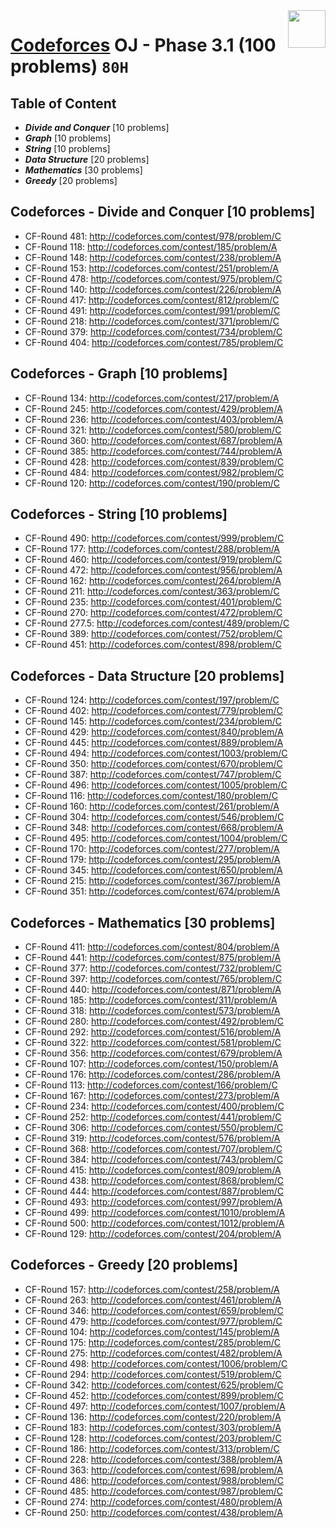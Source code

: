 <img align="right" width="60" height="60" src="https://github.com/cs-MohamedAyman/Problem-Solving-Training/blob/master/online-judges-logos/codeforces.jpg">

# [Codeforces](https://codeforces.com/) OJ - Phase 3.1 (100 problems) `80H`

## Table of Content

- ***Divide and Conquer***  [10 problems]
- ***Graph***    			[10 problems]
- ***String***         		[10 problems]
- ***Data Structure*** 		[20 problems]
- ***Mathematics***    		[30 problems]
- ***Greedy***         		[20 problems]

## Codeforces - Divide and Conquer [10 problems]

- CF-Round 481: http://codeforces.com/contest/978/problem/C
- CF-Round 118: http://codeforces.com/contest/185/problem/A
- CF-Round 148: http://codeforces.com/contest/238/problem/A
- CF-Round 153: http://codeforces.com/contest/251/problem/A
- CF-Round 478: http://codeforces.com/contest/975/problem/C
- CF-Round 140: http://codeforces.com/contest/226/problem/A
- CF-Round 417: http://codeforces.com/contest/812/problem/C
- CF-Round 491: http://codeforces.com/contest/991/problem/C
- CF-Round 218: http://codeforces.com/contest/371/problem/C
- CF-Round 379: http://codeforces.com/contest/734/problem/C
- CF-Round 404: http://codeforces.com/contest/785/problem/C

## Codeforces - Graph [10 problems]

- CF-Round 134: http://codeforces.com/contest/217/problem/A
- CF-Round 245: http://codeforces.com/contest/429/problem/A
- CF-Round 236: http://codeforces.com/contest/403/problem/A
- CF-Round 321: http://codeforces.com/contest/580/problem/C
- CF-Round 360: http://codeforces.com/contest/687/problem/A
- CF-Round 385: http://codeforces.com/contest/744/problem/A
- CF-Round 428: http://codeforces.com/contest/839/problem/C
- CF-Round 484: http://codeforces.com/contest/982/problem/C
- CF-Round 120: http://codeforces.com/contest/190/problem/C

## Codeforces - String [10 problems]

- CF-Round 490: http://codeforces.com/contest/999/problem/C
- CF-Round 177: http://codeforces.com/contest/288/problem/A
- CF-Round 460: http://codeforces.com/contest/919/problem/C
- CF-Round 472: http://codeforces.com/contest/956/problem/A
- CF-Round 162: http://codeforces.com/contest/264/problem/A
- CF-Round 211: http://codeforces.com/contest/363/problem/C
- CF-Round 235: http://codeforces.com/contest/401/problem/C
- CF-Round 270: http://codeforces.com/contest/472/problem/C
- CF-Round 277.5: http://codeforces.com/contest/489/problem/C
- CF-Round 389: http://codeforces.com/contest/752/problem/C
- CF-Round 451: http://codeforces.com/contest/898/problem/C

## Codeforces - Data Structure [20 problems]

- CF-Round 124: http://codeforces.com/contest/197/problem/C
- CF-Round 402: http://codeforces.com/contest/779/problem/C
- CF-Round 145: http://codeforces.com/contest/234/problem/C
- CF-Round 429: http://codeforces.com/contest/840/problem/A
- CF-Round 445: http://codeforces.com/contest/889/problem/A
- CF-Round 494: http://codeforces.com/contest/1003/problem/C
- CF-Round 350: http://codeforces.com/contest/670/problem/C
- CF-Round 387: http://codeforces.com/contest/747/problem/C
- CF-Round 496: http://codeforces.com/contest/1005/problem/C
- CF-Round 116: http://codeforces.com/contest/180/problem/C
- CF-Round 160: http://codeforces.com/contest/261/problem/A
- CF-Round 304: http://codeforces.com/contest/546/problem/C
- CF-Round 348: http://codeforces.com/contest/668/problem/A
- CF-Round 495: http://codeforces.com/contest/1004/problem/C
- CF-Round 170: http://codeforces.com/contest/277/problem/A
- CF-Round 179: http://codeforces.com/contest/295/problem/A
- CF-Round 345: http://codeforces.com/contest/650/problem/A
- CF-Round 215: http://codeforces.com/contest/367/problem/A
- CF-Round 351: http://codeforces.com/contest/674/problem/A

## Codeforces - Mathematics [30 problems]

- CF-Round 411: http://codeforces.com/contest/804/problem/A
- CF-Round 441: http://codeforces.com/contest/875/problem/A
- CF-Round 377: http://codeforces.com/contest/732/problem/C
- CF-Round 397: http://codeforces.com/contest/765/problem/C
- CF-Round 440: http://codeforces.com/contest/871/problem/A
- CF-Round 185: http://codeforces.com/contest/311/problem/A
- CF-Round 318: http://codeforces.com/contest/573/problem/A
- CF-Round 280: http://codeforces.com/contest/492/problem/C
- CF-Round 292: http://codeforces.com/contest/516/problem/A
- CF-Round 322: http://codeforces.com/contest/581/problem/C
- CF-Round 356: http://codeforces.com/contest/679/problem/A
- CF-Round 107: http://codeforces.com/contest/150/problem/A
- CF-Round 176: http://codeforces.com/contest/286/problem/A
- CF-Round 113: http://codeforces.com/contest/166/problem/C
- CF-Round 167: http://codeforces.com/contest/273/problem/A
- CF-Round 234: http://codeforces.com/contest/400/problem/C
- CF-Round 252: http://codeforces.com/contest/441/problem/C
- CF-Round 306: http://codeforces.com/contest/550/problem/C
- CF-Round 319: http://codeforces.com/contest/576/problem/A
- CF-Round 368: http://codeforces.com/contest/707/problem/C
- CF-Round 384: http://codeforces.com/contest/743/problem/C
- CF-Round 415: http://codeforces.com/contest/809/problem/A
- CF-Round 438: http://codeforces.com/contest/868/problem/C
- CF-Round 444: http://codeforces.com/contest/887/problem/C
- CF-Round 493: http://codeforces.com/contest/997/problem/A
- CF-Round 499: http://codeforces.com/contest/1010/problem/A
- CF-Round 500: http://codeforces.com/contest/1012/problem/A
- CF-Round 129: http://codeforces.com/contest/204/problem/A

## Codeforces - Greedy [20 problems]

- CF-Round 157: http://codeforces.com/contest/258/problem/A
- CF-Round 263: http://codeforces.com/contest/461/problem/A
- CF-Round 346: http://codeforces.com/contest/659/problem/C
- CF-Round 479: http://codeforces.com/contest/977/problem/C
- CF-Round 104: http://codeforces.com/contest/145/problem/A
- CF-Round 175: http://codeforces.com/contest/285/problem/C
- CF-Round 275: http://codeforces.com/contest/482/problem/A
- CF-Round 498: http://codeforces.com/contest/1006/problem/C
- CF-Round 294: http://codeforces.com/contest/519/problem/C
- CF-Round 342: http://codeforces.com/contest/625/problem/C
- CF-Round 452: http://codeforces.com/contest/899/problem/C
- CF-Round 497: http://codeforces.com/contest/1007/problem/A
- CF-Round 136: http://codeforces.com/contest/220/problem/A
- CF-Round 183: http://codeforces.com/contest/303/problem/A
- CF-Round 128: http://codeforces.com/contest/203/problem/C
- CF-Round 186: http://codeforces.com/contest/313/problem/C
- CF-Round 228: http://codeforces.com/contest/388/problem/A
- CF-Round 363: http://codeforces.com/contest/698/problem/A
- CF-Round 486: http://codeforces.com/contest/988/problem/C
- CF-Round 485: http://codeforces.com/contest/987/problem/C
- CF-Round 274: http://codeforces.com/contest/480/problem/A
- CF-Round 250: http://codeforces.com/contest/438/problem/A
